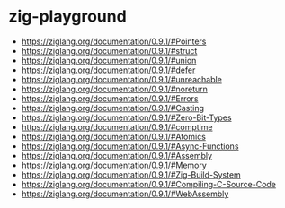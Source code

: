 zig-playground
==============
- https://ziglang.org/documentation/0.9.1/#Pointers
- https://ziglang.org/documentation/0.9.1/#struct
- https://ziglang.org/documentation/0.9.1/#union
- https://ziglang.org/documentation/0.9.1/#defer
- https://ziglang.org/documentation/0.9.1/#unreachable
- https://ziglang.org/documentation/0.9.1/#noreturn
- https://ziglang.org/documentation/0.9.1/#Errors
- https://ziglang.org/documentation/0.9.1/#Casting
- https://ziglang.org/documentation/0.9.1/#Zero-Bit-Types
- https://ziglang.org/documentation/0.9.1/#comptime
- https://ziglang.org/documentation/0.9.1/#Atomics
- https://ziglang.org/documentation/0.9.1/#Async-Functions
- https://ziglang.org/documentation/0.9.1/#Assembly
- https://ziglang.org/documentation/0.9.1/#Memory
- https://ziglang.org/documentation/0.9.1/#Zig-Build-System
- https://ziglang.org/documentation/0.9.1/#Compiling-C-Source-Code
- https://ziglang.org/documentation/0.9.1/#WebAssembly
